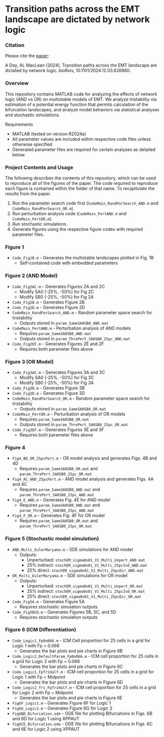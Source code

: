 # Transition paths across the EMT landscape are dictated by network logic

### Citation
Please cite the [paper](https://www.biorxiv.org/content/10.1101/2024.12.03.626660v1): 

A Dey, AL MacLean (2024), Transition paths across the EMT landscape are dictated by network logic. bioRxiv, 10.1101/2024.12.03.626660. 

### Overview 
This repository contains MATLAB code for analyzing the effects of network logic (AND vs OR) on multistable models of EMT. We analyze tristability via estimation of a potential energy function that permits calculation of the bifurcation landscapes, and analyze model behaviors via statistical analyses and  stochastic simulations. 

Requirements
- MATLAB (tested on version R2024a)  
- All parameter values are included within respective code files unless otherwise specified
- Generated parameter files are required for certain analyses as detailed below.

### Project Contents and Usage 
The following describes the contents of this repository, which can be used to reproduce all of the figures of the paper. The code required to reproduce each figure is contained within the folder of that name. To recapitulate the results from the paper. 

1. Run the parameter search code first (`CodeMain_RandParSearch_AND.m` and `CodeMain_RandParSearch_OR.m`).
2. Run perturbation analysis code (`CodeMain_PertAND.m` and `CodeMain_PertOR.m`).
3. Run stochastic simulations.
4. Generate figures using the respective figure codes with required parameter files.


### Figure 1
- `Code_Fig1B.m` - Generates the multistable landscapes plotted in Fig. 1B
  - Self-contained code with embedded parameters

### Figure 2 (AND Model)
- `Code_Fig2AC.m` - Generates Figures 2A and 2C
  - Modify SA0 (-25%, -50%) for Fig 2C
  - Modify SB0 (-25%, -50%) for Fig 2A
- `Code_Fig2B.m` - Generates Figure 2B
- `Code_Fig2D.m` - Generates Figure 2D
- `CodeMain_RandParSearch_AND.m` - Random parameter space search for tristability
  - Outputs stored in `param_SameSA0SB0_AND.mat`
- `CodeMain_PertAND.m` - Perturbation analysis of AND models
  - Requires `param_SameSA0SB0_AND.mat`
  - Outputs stored in `param_ThrePert_SA0SB0_25pc_AND.mat`
- `Code_Fig2EF.m` - Generates Figures 2E and 2F
  - Requires both parameter files above

### Figure 3 (OR Model)
- `Code_Fig3AC.m` - Generates Figures 3A and 3C
  - Modify SA0 (-25%, -50%) for Fig 3C
  - Modify SB0 (-25%, -50%) for Fig 3A
- `Code_Fig3B.m` - Generates Figure 3B
- `Code_Fig3D.m` - Generates Figure 3D
- `CodeMain_RandParSearch_OR.m` - Random parameter space search for tristability
  - Outputs stored in `param_SameSA0SB0_OR.mat`
- `CodeMain_PertOR.m` - Perturbation analysis of OR models
  - Requires `param_SameSA0SB0_OR.mat`
  - Outputs stored in `param_ThrePert_SA0SB0_25pc_OR.mat`
- `Code_Fig3EF.m` - Generates Figures 3E and 3F
  - Requires both parameter files above

### Figure 4
- `Fig4_BD_OR_25pcPert.m` - OR model analysis and generates Figs. 4B and 4D
  - Requires `param_SameSA0SB0_OR.mat` and `param_ThrePert_SA0SB0_25pc_OR.mat`
- `Fig4_AC_AND_25pcPert.m` - AND model analysis and generates Figs. 4A and 4C
  - Requires `param_SameSA0SB0_AND.mat` and `param_ThrePert_SA0SB0_25pc_AND.mat`
- `Fig4_E_AND.m` - Generates Fig. 4E for AND model
  - Requires `param_SameSA0SB0_AND.mat` and `param_ThrePert_SA0SB0_25pc_AND.mat`
- `Fig4_F_OR.m` - Generates Fig. 4F for OR model
  - Requires `param_SameSA0SB0_OR.mat` and `param_ThrePert_SA0SB0_25pc_OR.mat`

### Figure 5 (Stochastic model simulation)
- `AND_Multi_EulerMaryama.m` - SDE simulations for AND model
  - Outputs:
    - Unperturbed: `stochEM_sigma0o01_V1_Multi_Unpert_AND.mat`
    - 25% indirect: `stochEM_sigma0o01_V1_Multi_25pcInd_AND.mat`
    - 25% direct: `stochEM_sigma0o01_V1_Multi_25pcDir_AND.mat`
- `OR_Multi_EulerMaryama.m` - SDE simulations for OR model
  - Outputs:
    - Unperturbed: `stochEM_sigma0o01_V1_Multi_Unpert_OR.mat`
    - 25% indirect: `stochEM_sigma0o01_V1_Multi_25pcInd_OR.mat`
    - 25% direct: `stochEM_sigma0o01_V1_Multi_25pcDir_OR.mat`
- `Code_Fig5A.m` - Generates Figure 5A
  - Requires stochastic simulation outputs
- `Code_Fig5BCD.m` - Generates Figures 5B, 5C, and 5D
  - Requires stochastic simulation outputs

### Figure 6 (ICM Differentiation)
- `Code_Logic1_Fp0o066.m` - ICM Cell proportion for 25 cells in a grid for Logic 1 with Fp = 0.066
  - Generates the bar plots and pie charts in Figure 6B 
- `Code_Logic2_DefaultParam_Fp0o066.m` - ICM cell proportion for 25 cells in a grid for Logic 2 with Fp = 0.066
  - Generates the bar plots and pie charts in Figure 6C
- `Code_Logic1_FpTriHalf.m` - ICM cell proportion for 25 cells in a grid for Logic 1 with Fp = Midpoint
  - Generates the bar plots and pie charts in Figure 6D
- `Code_Logic2_Tri_FpTriHalf.m` - ICM cell proportion for 25 cells in a grid for Logic 2 with Fp = Midpoint
  - Generates the bar plots and pie charts in Figure 6E
- `Fig6F_Logic1.m` - Generates Figure 6F for Logic 1
- `Fig6G_Logic2.m` - Generates Figure 6G for Logic 2
- `Fig6BD_Bifurcation.ode` - ODE file for plotting Bifurcations in Figs. 6B and 6D for Logic 1 using XPPAUT
- `Fig6CE_Bifurcation.ode` - ODE file for plotting Bifurcations in Figs. 6C and 6E for Logic 2 using XPPAUT

